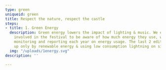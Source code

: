 ```yaml
---
type: green
uniqueid: green
title: Respect the nature, respect the castle
steps:
- title: 1. Green Energy
  description: Green energy lowers the impact of lighting & music. We encourage everyone
    involved in the festival to be aware of how much energy they use, while measuring,
    monitoring and reporting each year on energy usage. The last 2 editions were powered
    up only by renewable energy & using low consumption lightning on site.
  img: "/uploads/1energy.svg"
description: ''

---
```

